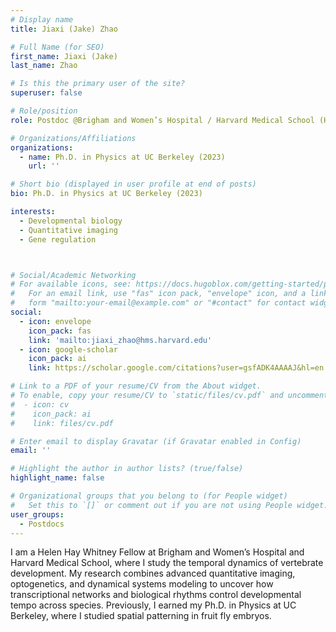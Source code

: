 ```yaml
---
# Display name
title: Jiaxi (Jake) Zhao

# Full Name (for SEO)
first_name: Jiaxi (Jake)
last_name: Zhao

# Is this the primary user of the site?
superuser: false

# Role/position
role: Postdoc @Brigham and Women’s Hospital / Harvard Medical School (Helen Hay Whitney Fellow)

# Organizations/Affiliations
organizations:
  - name: Ph.D. in Physics at UC Berkeley (2023)
    url: ''

# Short bio (displayed in user profile at end of posts)
bio: Ph.D. in Physics at UC Berkeley (2023)

interests:
  - Developmental biology
  - Quantitative imaging
  - Gene regulation



# Social/Academic Networking
# For available icons, see: https://docs.hugoblox.com/getting-started/page-builder/#icons
#   For an email link, use "fas" icon pack, "envelope" icon, and a link in the
#   form "mailto:your-email@example.com" or "#contact" for contact widget.
social:
  - icon: envelope
    icon_pack: fas
    link: 'mailto:jiaxi_zhao@hms.harvard.edu'
  - icon: google-scholar
    icon_pack: ai
    link: https://scholar.google.com/citations?user=gsfADK4AAAAJ&hl=en

# Link to a PDF of your resume/CV from the About widget.
# To enable, copy your resume/CV to `static/files/cv.pdf` and uncomment the lines below.
#  - icon: cv
#    icon_pack: ai
#    link: files/cv.pdf

# Enter email to display Gravatar (if Gravatar enabled in Config)
email: ''

# Highlight the author in author lists? (true/false)
highlight_name: false

# Organizational groups that you belong to (for People widget)
#   Set this to `[]` or comment out if you are not using People widget.
user_groups:
  - Postdocs
---
```


I am a Helen Hay Whitney Fellow at Brigham and Women’s Hospital and Harvard Medical School, where I study the temporal dynamics of vertebrate development. My research combines advanced quantitative imaging, optogenetics, and dynamical systems modeling to uncover how transcriptional networks and biological rhythms control developmental tempo across species. Previously, I earned my Ph.D. in Physics at UC Berkeley, where I studied spatial patterning in fruit fly embryos.